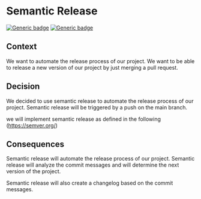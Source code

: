 # Semantic Release

[![Generic badge](https://img.shields.io/badge/Date-2023/12/09-blue.svg)](https://shields.io/)
[![Generic badge](https://img.shields.io/badge/Status-Accepted-Green.svg)](https://shields.io/)

## Context

We want to automate the release process of our project. We want to be able to release a new version of our project by
just merging a pull request.

## Decision

We decided to use semantic release to automate the release process of our project. Semantic release will be triggered by
a push on the main branch.

we will implement semantic release as defined in the following (https://semver.org/)

## Consequences

Semantic release will automate the release process of our project. Semantic release will analyze the commit messages and
will determine the next version of the project.

Semantic release will also create a changelog based on the commit messages.
